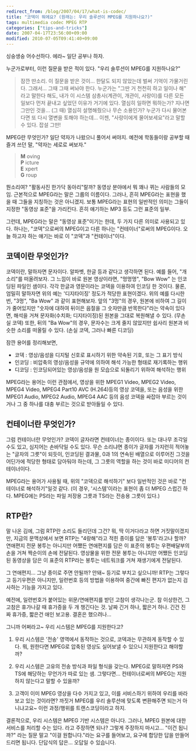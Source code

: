```yaml
---
redirect_from: /blog/2007/04/17/what-is-codec/
title: "코덱이 뭐에요? (원래는: 우리 솔루션이 MPEG를 지원하나요?)"
tags: multimedia codec MPEG RTP
categories: ["tips-and-tricks"]
date: 2007-04-17T23:56:00+09:00
modified: 2010-07-05T09:41:40+09:00
---
```

싱숭생숭 어수선하다. 에라~ 일단 공부나 하자.

누군가로부터, 이런 질문을 받은 적이 있다. "우리 솔루션이 MPEG를 지원하나요?"

> 잠깐 딴소리. 이 질문을 받은 것이... 한달도 되지 않았는데 벌써 기억이
> 가물거린다. 그래서... 그때 그때 써놔야 한다. 누군가는 "그딴 거 천천히
> 하고 일이나 해" 라고 말한다 해도, 내가 이 시스템 삼총사(계관이, 개관이,
> 사랑이)를 다른 모든 일보다 먼저 끝내고 싶었던 이유가 거기에 있다. 열심히
> 일하면 뭐하는가? 지나면 그만인 것을... (그 때) 열심히 설명해줬으나 무슨
> 소용인가? 누군가 다시 물어본다면 또 다시 열변을 토해야 하는데... 이젠,
> "사랑이에게 물어보세요"라고 말할 수 있다. 잡설 그만!

MPEG란 무엇인가? 일단 약자가 나왔으니 풀어서 써야지. 예전에 학동들이랑
공부할 때 즐겨 쓰던 말, "약자는 세로로 써보자."

> **M** oving  
> **P** icture  
> **E** xpert  
> **G** roup

뭔소리여? "활동사진 한가닥 동아리"랄까? 동영상 분야에서 뭐 꽤나 뀌는
사람들의 모임. 근본적으로 MPEG라는 말은 그룹의 이름이다. 그러나, 흔히
MPEG라는 표현을 했을 때 그들을 지칭하는 것은 아니겠지. 보통 MPEG라는
표현의 일반적인 의미는 그들이 지정한 "동영상 표준"을 가리킨다. 흔히
얘기하는 MP3 등도 그런 표준의 일부.

그런데, MPEG라는 말은 "동영상 표준"이기는 한데, 두 가지 다른 의미로
사용되고 있다. 하나는, "코덱"으로써의 MPEG이고 다른 하나는 "컨테이너"로써의
MPEG이다. 오늘 하고자 하는 얘기는 바로 이 "코덱"과 "컨테이너"이다.

## 코덱이란 무엇인가?

코덱이란, 말하자면 문자이다. 알파벳, 한글 등과 같다고 생각하면 된다.
예를 들어, "개소리"를 떠올려보자. 그 느낌이 바로 원본 영상이라면, "멍멍멍",
"Bow Wow" 는 인코딩된 파일인 샘이다. 각각 한글과 영문이라는 코덱을
이용하여 인코딩 한 것이다. 물론, 엄밀히 말하자면 위의 예는 '디지타이징'
정도가 적당한 표현이겠다. 위의 예를 다시한번, "3멍", "Ba Wow" 과 같이
표현해보자. 앞의 "3멍"의 경우, 원본에 비하여 그 길이가 줄어있지만
"숫자에 대하여 뒤이은 음절을 그 숫자만큼 반목한다"라는 약속이 있다면,
해석을 거쳐 문자화(수치화; 디지타이징)된 원본을 그대로 복원해낼 수 있다.
(무손실 코덱) 또한, 뒤의 "Ba Wow"의 경우, 문자수는 크게 줄지 않았지만
쉽사리 원본과 비슷한 소리를 떠올릴 수 있다. (손실 코덱, 그러나 빠른 디코딩)

잠깐 용어를 정리해보면,

- 코덱 : 영상/음성을 디지털 신호로 표시하기 위한 약속된 기호, 또는 그 표기 방식
- 인코딩 : 비압축의 영상/음성을 규약에 의하여 해석 가능한 형태로 재기록하는 행위
- 디코딩 : 인코딩되어있는 영상/음성을 원 모습으로 되돌리기 위하여 해석하는 행위

MPEG라는 용어는 이런 관점에서, 영상을 위한 MPEG1 Video, MPEG2 Video,
MPEG4 Video, MPEG4 Part10 AVC (H.264)등의 영상 코덱을, 또는 음성을 위한
MPEG1 Audio, MPEG2 Audio, MPEG4 AAC 등의 음성 코덱을 싸잡아 부르는 것이거나
그 중 하나를 대충 부르는 것으로 받아들일 수 있다.

## 컨테이너란 무엇인가?

그럼 컨테이너란 무엇인가? 코덱이 글자라면 컨테이너는 종이이다. 또는 대나무
조각일 수도 있고, 심지어는 손바닥일 수도 있다. 무슨 소리냐면 종이가 글자를
가지런히 적어놓는 "글자의 그릇"이 되듯이, 인코딩된 결과물, 0과 1의 연속된
배열으로 이루어진 그것을 어딘가에 적당한 형태로 담아둬야 하는데, 그 그릇의
역할을 하는 것이 바로 미디어의 컨테이너이다.

MPEG라는 용어가 사용될 때, 위의 "코덱으로 해석하기" 보다 일반적인 것은 바로
"컨테이너로 해석하기"일것 같다. (이 경우, '시스템'이라는 표현이 좀 더 MPEG
스럽긴 하다. MPEG에는 PS라는 파일 저장용 그릇과 TS라는 전송용 그릇이 있다.)

## RTP란?

말 나온 김에, 그럼 RTP란 소리도 들리던데 그건? 뭐, 딱 이거다라고 하면
거짓말이겠지만, 지금의 문맥상에서 보면 RTP는 "4랑해"라고 적힌 종이를 담은
'봉투'라고나 할까? 연애편지 전문 봉투는 아니지만 어쨌든 연애편지를 담은
이 표준의 봉투는 우편배달부의 손을 거쳐 짝순이의 손에 전달된다. 영상물을
위한 전문 봉투는 아니지만 어쨌든 인코딩된 동영상을 담은 이 표준의 RTP라는
봉투는 네트워크를 거쳐 재생기에게 전달된다.

그 연애편지... 그냥 종이로 주면 안될까? 안돼~ 등기로 부치고 싶으니까!
RTP는 그렇다고 등기우편은 아니지만, 일련번호 등의 방법을 이용하여 중간에
빠진 편지가 없는지 검사하는 기능을 가지고 있다.

예전에, 일련번호가 붙어있는 위문/연애편지를 받던 고참이 생각나는군. 참
이상한건, 그 고참은 휴가나갈 때 휴가증을 두 개 챙긴다는 것. 날짜 긴거
하나, 짧은거 하나. 긴건 진짜 휴가증, 짧은건 애인 보고용. 결혼은 했으려나...

그니까 어쩌라고~ 우리 시스템은 MPEG를 지원한다고?

1. 우리 시스템은 '전송' 영역에서 동작하는 것으로, 코덱과는 무관하게 동작할 수 있다. 뭐, 원한다면 MPEG로 압축된 영상도 실어보낼 수 있으니 지원한다고 해야할까?

2. 우리 시스템은 고유의 전송 방식과 파일 형식을 갖는다. MPEG로 말하자면 PS와 TS에 해당하는 무언가가 따로 있는 샘. 그렇다면... 컨테이너로써의 MPEG는 지원하지 않는다고 말할 수 있을까?

3. 고객이 이미 MPEG 영상을 다수 가지고 있고, 이를 서비스하기 위하여 우리를 바라보고 있는 것이라면? 까짓거 MPEG를 우리 솔루션에 맞도록 변환해주면 되는거 아니냐고요~ 이런 과정/행위를 트랜스코딩이라고 하지.

결론적으로, 우리 시스템은 MPEG 기반 시스템은 아니다. 그러나, MPEG 원본에
대한 서비스를 처리할 수는 있다. 라고 주장하면 되나? 그렇게 주장하지
마시고... "이건 됩니까?" 라는 질문 말고 "이걸 원합니다."라는 요구를
들어보고, 요구에 합당한 답을 만들어 드리면 됩니다. 단답식의 답은...
오답일 수 있습니다.

